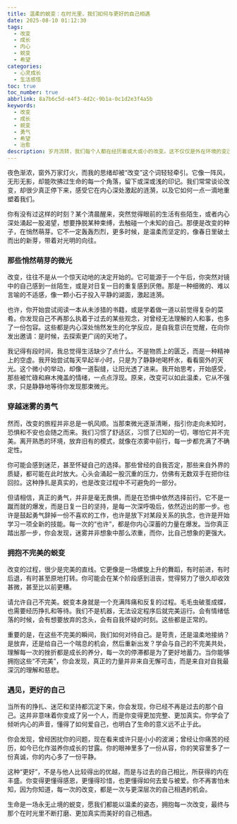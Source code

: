 ```yaml
---
title: 温柔的蜕变：在时光里，我们如何与更好的自己相遇
date: 2025-08-10 01:12:30
tags:
  - 改变
  - 成长
  - 内心
  - 蜕变
  - 希望
categories:
  - 心灵成长
  - 生活感悟
toc: true
toc_number: true
abbrlink: 8a7b6c5d-e4f3-4d2c-9b1a-0c1d2e3f4a5b
keywords:
  - 改变
  - 成长
  - 蜕变
  - 勇气
  - 希望
  - 治愈
description: 岁月流转，我们每个人都在经历着或大或小的改变。这不仅仅是外在环境的变迁，更是内心深处一场温柔而深刻的蜕变。本文将带你一同探索，如何拥抱那些悄然萌芽的微光，鼓起穿越迷雾的勇气，最终与那个在时光里不断打磨、更加真实而美好的自己相遇。这是一场关于自我发现与成长的旅程，愿你从中汲取力量，找到前行的方向。
---
```


夜色渐浓，窗外万家灯火，而我的思绪却被“改变”这个词轻轻牵引。它像一阵风，无形无影，却能吹拂过生命的每一个角落，留下或深或浅的印记。我们常常谈论改变，却很少真正停下来，感受它在内心深处激起的涟漪，以及它如何一点一滴地重塑着我们。

你有没有过这样的时刻？某个清晨醒来，突然觉得眼前的生活有些陌生，或者内心深处涌起一股渴望，想要挣脱某种束缚，去触碰一个未知的自己。那便是改变的种子，在悄然萌芽。它不一定轰轰烈烈，更多时候，是温柔而坚定的，像春日里破土而出的新芽，带着对光明的向往。

### 那些悄然萌芽的微光

改变，往往不是从一个惊天动地的决定开始的。它可能源于一个午后，你突然对镜中的自己感到一丝陌生，或是对日复一日的重复感到厌倦。那是一种细微的、难以言喻的不适感，像一颗小石子投入平静的湖面，激起涟漪。

也许，你开始尝试阅读一本从未涉猎的书籍，或是学着做一道以前觉得复杂的菜肴。你发现自己不再那么执着于过去的某些观念，对曾经无法理解的人和事，也多了一份包容。这些都是内心深处悄然发生的化学反应，是自我意识在觉醒，在向你发出邀请：是时候，去探索更广阔的天地了。

我记得有段时间，我总觉得生活缺少了点什么。不是物质上的匮乏，而是一种精神上的空虚。我开始尝试每天早起半小时，只是为了静静地喝杯水，看看窗外的天光。这个微小的举动，却像一道裂缝，让阳光透了进来。我开始思考，开始感受，那些被忙碌和麻木掩盖的情绪，一点点浮现。原来，改变可以如此温柔，它从不强求，只是静静地等待你发现那束微光。

### 穿越迷雾的勇气

然而，改变的旅程并非总是一帆风顺。当那束微光逐渐清晰，指引你走向未知时，恐惧和不安也会随之而来。我们习惯了舒适区，习惯了已知的一切，哪怕它并不完美。离开熟悉的环境，放弃旧有的模式，就像在浓雾中前行，每一步都充满了不确定性。

你可能会感到迷茫，甚至怀疑自己的选择。那些曾经的自我否定，那些来自外界的质疑，都可能在此时放大。心头会涌起一股沉重的压力，仿佛有无数双手在把你往回拉。这种挣扎是真实的，也是改变过程中不可避免的一部分。

但请相信，真正的勇气，并非是毫无畏惧，而是在恐惧中依然选择前行。它不是一蹴而就的爆发，而是日复一日的坚持，是每一次深呼吸后，依然迈出的那一步。也许是鼓起勇气辞掉一份不喜欢的工作，也许是放下对某段关系的执念，也许是开始学习一项全新的技能。每一次的“也许”，都是你内心深蓄的力量在爆发。当你真正踏出那一步，你会发现，迷雾并非想象中那么浓重，而你，比自己想象的更强大。

### 拥抱不完美的蜕变

改变的过程，很少是完美的直线。它更像是一场螺旋上升的舞蹈，有时前进，有时后退，有时甚至原地打转。你可能会在某个阶段感到沮丧，觉得努力了很久却收效甚微，甚至比以前更糟。

请允许自己不完美。蜕变本身就是一个充满阵痛和反复的过程。毛毛虫破茧成蝶，也需要经历挣扎和等待。我们不是机器，无法设定程序后就完美运行。会有情绪低落的时候，会有想要放弃的念头，会有自我怀疑的时刻。这些都是正常的。

重要的是，在这些不完美的瞬间，我们如何对待自己。是苛责，还是温柔地接纳？是放弃，还是给自己一个喘息的机会，然后重新出发？学会与自己的不完美共处，理解每一次的挫折都是成长的养分，每一次的停滞都是为了更好地蓄力。当你能够拥抱这些“不完美”，你会发现，真正的力量并非来自无懈可击，而是来自对自我最深沉的理解和慈悲。

### 遇见，更好的自己

当所有的挣扎、迷茫和坚持都沉淀下来，你会发现，你已经不再是过去的那个自己。这并非意味着你变成了另一个人，而是你变得更加完整、更加真实。你学会了倾听内心的声音，懂得了如何爱自己，也明白了生命的意义远不止于此。

你会发现，曾经困扰你的问题，现在看来或许只是小小的波澜；曾经让你痛苦的经历，如今已化作滋养你成长的甘露。你的眼神里多了一份从容，你的笑容里多了一份真诚，你的内心多了一份平静。

这种“更好”，不是与他人比较得出的优越，而是与过去的自己相比，所获得的内在丰盛。你变得更懂得感恩，更懂得珍惜，也更懂得如何去爱与被爱。你不再害怕未知，因为你知道，每一次的改变，都是一次与更深层次的自己相遇的机会。

生命是一场永无止境的蜕变，愿我们都能以温柔的姿态，拥抱每一次改变，最终与那个在时光里不断打磨、更加真实而美好的自己相遇。